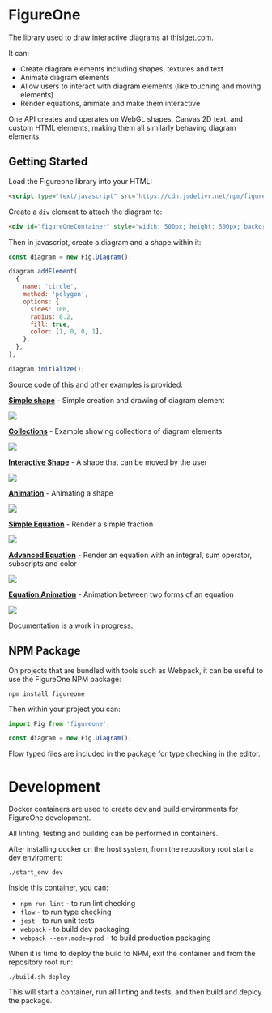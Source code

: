 # FigureOne

The library used to draw interactive diagrams at <a href="https://www.thisiget.com">thisiget.com</a>.

It can:

* Create diagram elements including shapes, textures and text
* Animate diagram elements
* Allow users to interact with diagram elements (like touching and moving elements)
* Render equations, animate and make them interactive

One API creates and operates on WebGL shapes, Canvas 2D text, and custom HTML elements, making them all similarly behaving diagram elements.

## Getting Started

Load the Figureone library into your HTML:

```html
<script type="text/javascript" src='https://cdn.jsdelivr.net/npm/figureone@0.1.22/figureone.min.js'></script>
```

Create a `div` element to attach the diagram to:
```html
<div id="figureOneContainer" style="width: 500px; height: 500px; background-color: black;"></div>
```

Then in javascript, create a diagram and a shape within it:

```js
const diagram = new Fig.Diagram();

diagram.addElement(
  {
    name: 'circle',
    method: 'polygon',
    options: {
      sides: 100,
      radius: 0.2,
      fill: true,
      color: [1, 0, 0, 1],
    },
  },
);

diagram.initialize();
```

Source code of this and other examples is provided:

**[Simple shape](https://github.com/airladon/FigureOne/tree/master/examples/1%20-%20Shape)** - Simple creation and drawing of diagram element

![](examples/1%20-%20Shape/example.png)

**[Collections](https://github.com/airladon/FigureOne/tree/master/examples/2%20-%20Collections)** - Example showing collections of diagram elements

![](examples/2%20-%20Collections/example.png)

**[Interactive Shape](https://github.com/airladon/FigureOne/tree/master/examples/3%20-%20Interactive%20Shape)** - A shape that can be moved by the user

![](examples/3%20-%20Interactive%20Shape/example.gif)

**[Animation](https://github.com/airladon/FigureOne/tree/master/examples/4%20-%20Animation)** - Animating a shape

![](examples/4%20-%20Animation/example.gif)

**[Simple Equation](https://github.com/airladon/FigureOne/tree/master/examples/5%20-%20Simple%20Equation)** - Render a simple fraction

![](examples/5%20-%20Simple%20Equation/example.png)

**[Advanced Equation](https://github.com/airladon/FigureOne/tree/master/examples/6%20-%20Advanced%20Equation)** - Render an equation with an integral, sum operator, subscripts and color

![](examples/6%20-%20Advanced%20Equation/example.png)

**[Equation Animation](https://github.com/airladon/FigureOne/tree/master/examples/7%20-%20Animation%20between%20Equation%20Forms)** - Animation between two forms of an equation

![](examples/7%20-%20Animation%20between%20Equation%20Forms/example.gif)

Documentation is a work in progress.

## NPM Package

On projects that are bundled with tools such as Webpack, it can be useful to use the FigureOne NPM package:

`npm install figureone`

Then within your project you can:

```js
import Fig from 'figureone';

const diagram = new Fig.Diagram();
```

Flow typed files are included in the package for type checking in the editor.

# Development

Docker containers are used to create dev and build environments for FigureOne development.

All linting, testing and building can be performed in containers.

After installing docker on the host system, from the repository root start a dev enviroment:

`./start_env dev`

Inside this container, you can:

* `npm run lint` - to run lint checking
* `flow` - to run type checking
* `jest` - to run unit tests
* `webpack` - to build dev packaging
* `webpack --env.mode=prod` - to build production packaging

When it is time to deploy the build to NPM, exit the container and from the repository root run:

`./build.sh deploy`

This will start a container, run all linting and tests, and then build and deploy the package.
